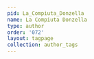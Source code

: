 ```yaml
---
pid: La_Compiuta_Donzella
name: La Compiuta Donzella
type: author
order: '072'
layout: tagpage
collection: author_tags
---
```

